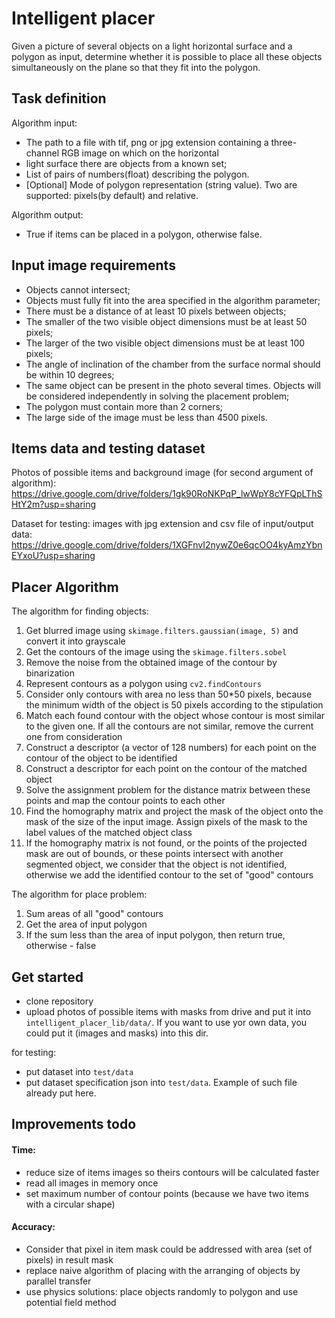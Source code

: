 # Intelligent placer
Given a picture of several objects on a light horizontal surface and a polygon as input, determine whether it 
is possible to place all these objects simultaneously on the plane so that they fit into the polygon.

## Task definition
Algorithm input: 
- The path to a file with tif, png or jpg extension containing a three-channel RGB image on which on the horizontal 
- light surface there are objects from a known set;
- List of pairs of numbers(float) describing the polygon.
- [Optional] Mode of polygon representation (string value). Two are supported: pixels(by default) and relative.  

Algorithm output:
- True if items can be placed in a polygon, otherwise false.

## Input image requirements
- Objects cannot intersect;
- Objects must fully fit into the area specified in the algorithm parameter;
- There must be a distance of at least 10 pixels between objects;
- The smaller of the two visible object dimensions must be at least 50 pixels;
- The larger of the two visible object dimensions must be at least 100 pixels;
- The angle of inclination of the chamber from the surface normal should be within 10 degrees;
- The same object can be present in the photo several times. Objects will be considered independently in solving the 
placement problem;
- The polygon must contain more than 2 corners;
- The large side of the image must be less than 4500 pixels.

## Items data and testing dataset

Photos of possible items and background image (for second argument of algorithm): 
https://drive.google.com/drive/folders/1gk90RoNKPqP_lwWpY8cYFQpLThSHtY2m?usp=sharing 

Dataset for testing: images with jpg extension and csv file of input/output data: 
https://drive.google.com/drive/folders/1XGFnvI2nywZ0e6qcOO4kyAmzYbnEYxoU?usp=sharing 

## Placer Algorithm
The algorithm for finding objects:
1. Get blurred image using `skimage.filters.gaussian(image, 5)` and convert it into grayscale
2. Get the contours of the image using the `skimage.filters.sobel`
3. Remove the noise from the obtained image of the contour by binarization
4. Represent contours as a polygon using `cv2.findContours`
5. Consider only contours with area no less than 50*50 pixels, because the minimum width of the object is 50 pixels 
according to the stipulation
6. Match each found contour with the object whose contour is most similar to the given one. If all the contours are not
 similar, remove the current one from consideration
7. Construct a descriptor (a vector of 128 numbers) for each point on the contour of the object to be identified
8. Construct a descriptor for each point on the contour of the matched object
9. Solve the assignment problem for the distance matrix between these points and map the contour points to each other
10. Find the homography matrix and project the mask of the object onto the mask of the size of the input image. Assign
 pixels of the mask to the label values of the matched object class
11. If the homography matrix is not found, or the points of the projected mask are out of bounds, or these points 
intersect with another segmented object, we consider that the object is not identified, otherwise we add the identified
contour to the set of "good" contours

The algorithm for place problem:
1. Sum areas of all "good" contours
2. Get the area of input polygon
3. If the sum less than the area of input polygon, then return true, otherwise - false

## Get started
- clone repository
- upload photos of possible items with masks from drive and put it into `intelligent_placer_lib/data/`. If you want to 
use yor own data, you could put it (images and masks) into this dir.

for testing:
- put dataset into `test/data`
- put dataset specification json into `test/data`. Example of such file already put here.

## Improvements todo

#### Time:
- reduce size of items images so theirs contours will be calculated faster
- read all images in memory once
- set maximum number of contour points (because we have two items with a circular shape)

#### Accuracy:
- Consider that pixel in item mask could be addressed with area (set of pixels) in result mask
- replace naive algorithm of placing with the arranging of objects by parallel transfer
- use physics solutions: place objects randomly to polygon and use potential field method